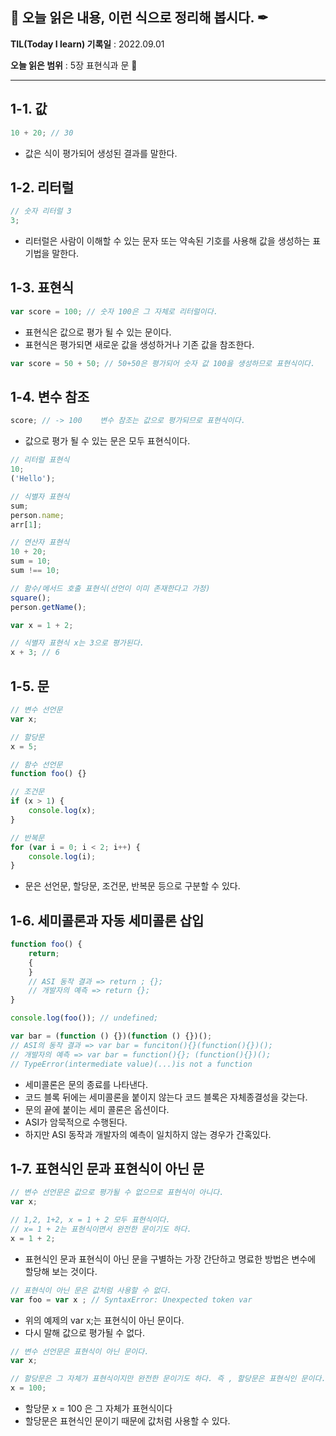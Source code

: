 ## 📕 오늘 읽은 내용, 이런 식으로 정리해 봅시다. ✒

**TIL(Today I learn) 기록일** : 2022.09.01

**오늘 읽은 범위** : 5장 표현식과 문 📑

---

## 1-1. 값

```jsx
10 + 20; // 30
```

-   값은 식이 평가되어 생성된 결과를 말한다.

## 1-2. 리터럴

```jsx
// 숫자 리터럴 3
3;
```

-   리터럴은 사람이 이해할 수 있는 문자 또는 약속된 기호를 사용해 값을 생성하는 표기법을 말한다.

## 1-3. 표현식

```jsx
var score = 100; // 숫자 100은 그 자체로 리터럴이다.
```

-   표현식은 값으로 평가 될 수 있는 문이다.
-   표현식은 평가되면 새로운 값을 생성하거나 기존 값을 참조한다.

```jsx
var score = 50 + 50; // 50+50은 평가되어 숫자 값 100을 생성하므로 표현식이다.
```

## 1-4. 변수 참조

```jsx
score; // -> 100    변수 참조는 값으로 평가되므로 표현식이다.
```

-   값으로 평가 될 수 있는 문은 모두 표현식이다.

```jsx
// 리터럴 표현식
10;
('Hello');

// 식별자 표현식
sum;
person.name;
arr[1];

// 연산자 표현식
10 + 20;
sum = 10;
sum !== 10;

// 함수/메서드 호출 표현식(선언이 이미 존재한다고 가정)
square();
person.getName();
```

```jsx
var x = 1 + 2;

// 식별자 표현식 x는 3으로 평가된다.
x + 3; // 6
```

## 1-5. 문

```jsx
// 변수 선언문
var x;

// 할당문
x = 5;

// 함수 선언문
function foo() {}

// 조건문
if (x > 1) {
    console.log(x);
}

// 반복문
for (var i = 0; i < 2; i++) {
    console.log(i);
}
```

-   문은 선언문, 할당문, 조건문, 반복문 등으로 구분할 수 있다.

## 1-6. 세미콜론과 자동 세미콜론 삽입

```jsx
function foo() {
    return;
    {
    }
    // ASI 동작 결과 => return ; {};
    // 개발자의 예측 => return {};
}

console.log(foo()); // undefined;

var bar = (function () {})(function () {})();
// ASI의 동작 결과 => var bar = funciton(){}(function(){})();
// 개발자의 예측 => var bar = function(){}; (function(){})();
// TypeError(intermediate value)(...)is not a function
```

-   세미콜론은 문의 종료를 나타낸다.
-   코드 블록 뒤에는 세미콜론을 붙이지 않는다 코드 블록은 자체종결성을 갖는다.
-   문의 끝에 붙이는 세미 콜론은 옵션이다.
-   ASI가 암묵적으로 수행된다.
-   하지만 ASI 동작과 개발자의 예측이 일치하지 않는 경우가 간혹있다.

## 1-7. 표현식인 문과 표현식이 아닌 문

```jsx
// 변수 선언문은 값으로 평가될 수 없으므로 표현식이 아니다.
var x;

// 1,2, 1+2, x = 1 + 2 모두 표현식이다.
// x= 1 + 2는 표현식이면서 완전한 문이기도 하다.
x = 1 + 2;
```

-   표현식인 문과 표현식이 아닌 문을 구별하는 가장 간단하고 명료한 방법은 변수에 할당해 보는 것이다.

```jsx
// 표현식이 아닌 문은 값처럼 사용할 수 없다.
var foo = var x ; // SyntaxError: Unexpected token var
```

-   위의 예제의 var x;는 표현식이 아닌 문이다.
-   다시 말해 값으로 평가될 수 없다.

```jsx
// 변수 선언문은 표현식이 아닌 문이다.
var x;

// 할당문은 그 자체가 표현식이지만 완전한 문이기도 하다. 즉 , 할당문은 표현식인 문이다.
x = 100;
```

-   할당문 x = 100 은 그 자체가 표현식이다
-   할당문은 표현식인 문이기 때문에 값처럼 사용할 수 있다.
